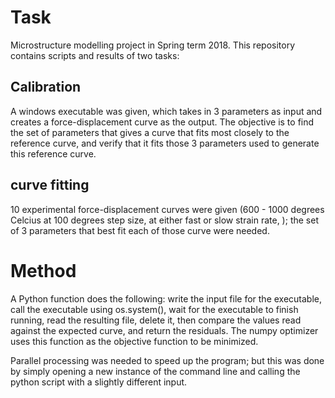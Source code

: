 # Task
Microstructure modelling project in Spring term 2018. This repository contains scripts and results of two tasks:

## Calibration
A windows executable was given, which takes in 3 parameters as input and creates a force-displacement curve as the output.
The objective is to find the set of parameters that gives a curve that fits most closely to the reference curve, and verify that it fits those 3 parameters used to generate this reference curve.

## curve fitting
10 experimental force-displacement curves were given (600 - 1000 degrees Celcius at 100 degrees step size, at either fast or slow strain rate, ); the set of 3 parameters that best fit each of those curve were needed.

# Method
A Python function does the following: write the input file for the executable, call the executable using os.system(), wait for the executable to finish running, read the resulting file, delete it, then compare the values read against the expected curve, and return the residuals.
The numpy optimizer uses this function as the objective function to be minimized.

Parallel processing was needed to speed up the program; but this was done by simply opening a new instance of the command line and calling the python script with a slightly different input.
